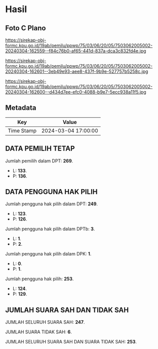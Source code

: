 # Hasil

## Foto C Plano

https://sirekap-obj-formc.kpu.go.id/19ab/pemilu/ppwp/75/03/06/20/05/7503062005002-20240304-162559--f84c76b0-af65-441d-837a-dca3c832fd4e.jpg

https://sirekap-obj-formc.kpu.go.id/19ab/pemilu/ppwp/75/03/06/20/05/7503062005002-20240304-162601--3eb49e93-aee8-437f-9b9e-527757b5258c.jpg

https://sirekap-obj-formc.kpu.go.id/19ab/pemilu/ppwp/75/03/06/20/05/7503062005002-20240304-162600--d434d7ee-efc0-4088-b9e7-5ecc938a11f5.jpg


## Metadata

| Key        | Value               |
| ---------- | ------------------- |
| Time Stamp | 2024-03-04 17:00:00 |


## DATA PEMILIH TETAP

Jumlah pemilih dalam DPT: **269**.
 * L: **133**.
 * P: **136**.

## DATA PENGGUNA HAK PILIH

Jumlah pengguna hak pilih dalam DPT: **249**.
 * L: **123**.
 * P: **126**.

Jumlah pengguna hak pilih dalam DPTb: **3**.
 * L: **1**.
 * P: **2**.

Jumlah pengguna hak pilih dalam DPK: **1**.
 * L: **0**.
 * P: **1**.

Jumlah pengguna hak pilih: **253**.
 * L: **124**.
 * P: **129**.

## JUMLAH SUARA SAH DAN TIDAK SAH

JUMLAH SELURUH SUARA SAH: **247**.

JUMLAH SUARA TIDAK SAH: **6**.

JUMLAH SELURUH SUARA SAH DAN SUARA TIDAK SAH: **253**.


